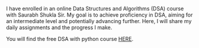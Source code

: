 I have enrolled in an online Data Structures and Algorithms (DSA) course with Saurabh Shukla Sir. My goal is to achieve proficiency in DSA, aiming for an intermediate level and potentially advancing further. 
Here, I will share my daily assignments and the progress I make. 

You will find the free DSA with python course [HERE](https://premium.mysirg.com/learn/DSA-using-Python).